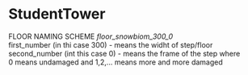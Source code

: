 # StudentTower

FLOOR NAMING SCHEME
*floor_snowbiom_300_0*  
first_number (in thi case 300) - means the widht of step/floor  
second_number (int this case 0) - means the frame of the step where  
0 means undamaged and 1,2,... means more and more damaged  